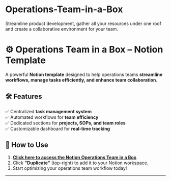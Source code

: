 # Operations-Team-in-a-Box
Streamline product development, gather all your resources under one roof and create a collaborative environment for your team.
# ⚙️ Operations Team in a Box – Notion Template

A powerful **Notion template** designed to help operations teams **streamline workflows, manage tasks efficiently, and enhance team collaboration**.

## 🛠 Features
✅ Centralized **task management system**  
✅ Automated workflows for **team efficiency**  
✅ Dedicated sections for **projects, SOPs, and team roles**  
✅ Customizable dashboard for **real-time tracking**  

## 🚀 How to Use
1. **[Click here to access the Notion Operations Team in a Box](https://www.notion.so/Operations-Team-in-a-Box-1-1a485936ac6e80c9a01fe1fee652d836?pvs=4)**.
2. Click **"Duplicate"** (top-right) to add it to your Notion workspace.
3. Start optimizing your operations team workflow today!

---
